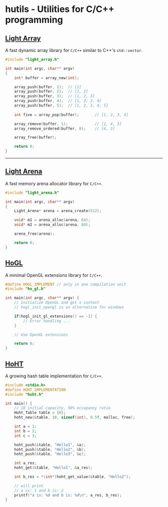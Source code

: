 # hutils - Utilities for C/C++ programming

## [Light Array](https://github.com/Hoshoyo/hutils/blob/master/light_array.h)

A fast dynamic array library for `C/C++` similar to C++'s `std::vector`.

```c
#include "light_array.h"

int main(int argc, char** argv)
{
    int* buffer = array_new(int);

    array_push(buffer, 1);  // [1]
    array_push(buffer, 2);  // [1, 2]
    array_push(buffer, 3);  // [1, 2, 3]
    array_push(buffer, 4);  // [1, 2, 3, 4]
    array_push(buffer, 5);  // [1, 2, 3, 4, 5]
    
    int five = array_pop(buffer);       // [1, 2, 3, 4]

    array_remove(buffer, 1);            // [1, 4, 3]
    array_remove_ordered(buffer, 0);    // [4, 3]

    array_free(buffer); 

    return 0;
}
```

---

## [Light Arena](https://github.com/Hoshoyo/hutils/blob/master/light_arena.h)

A fast memory arena allocator library for `C/C++`.

```c
#include "light_arena.h"

int main(int argc, char** argv)
{
    Light_Arena* arena = arena_create(512);

    void* m1 = arena_alloc(arena, 64);
    void* m2 = arena_alloc(arena, 84);

    arena_free(arena);

    return 0;
}
```

## [HoGL](https://github.com/Hoshoyo/hutils/blob/master/ho_gl.h)

A minimal OpenGL extensions library for `C/C++`.

```c
#define HOGL_IMPLEMENT // only in one compilation unit
#include "ho_gl.h"

int main(int argc, char** argv) {
    // Initialize OpenGL and get a context
    // hogl_init_opengl is an alternative for windows

    if(hogl_init_gl_extensions() == -1) {
        // Error handling ...
    }

    // Use OpenGL extensions

    return 0;
}
```

## [HoHT](https://github.com/Hoshoyo/hutils/blob/master/hoht.h)

A growing hash table implementation for `C/C++`.

```c
#include <stdio.h>
#define HOHT_IMPLEMENTATION
#include "hoht.h"

int main() {
    // 10 initial capacity, 50% occupancy ratio
    Hoht_Table table = {0};
    hoht_new(&table, 10, sizeof(int), 0.5f, malloc, free);

    int a = 1;
    int b = 2;
    int c = 3;

    hoht_push(&table, "Hello1", &a);
    hoht_push(&table, "Hello2", &b);
    hoht_push(&table, "Hello3", &c);

    int a_res;
    hoht_get(&table, "Hello1", &a_res);

    int b_res = *(int*)hoht_get_value(&table, "Hello2");

    // will print 
    // a is: 1 and b is: 2
    printf("a is: %d and b is: %d\n", a_res, b_res);
}
```
